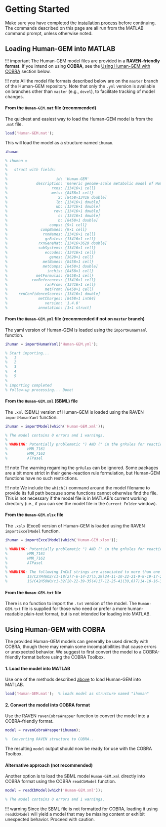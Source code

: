 # Getting Started

Make sure you have completed the [installation process](installation.md) before continuing. The commands described on this page are all run from the MATLAB command prompt, unless otherwise noted.

## Loading Human-GEM into MATLAB

!!! important
	The Human-GEM model files are provided in a **RAVEN-friendly format**. If you intend on using **COBRA**, see the [Using Human-GEM with COBRA](#using-human-gem-with-cobra) section below.


!!! note
	All the model file formats described below are on the `master` branch of the Human-GEM repository. Note that only the `.yml` version is available on branches other than `master` (e.g., `devel`), to facilitate tracking of model changes.

#### From the `Human-GEM.mat` file (recommended)

The quickest and easiest way to load the Human-GEM model is from the `.mat` file.
```matlab
load('Human-GEM.mat');
```

This will load the model as a structure named `ihuman`.
```matlab
ihuman

% ihuman = 
% 
%   struct with fields:
% 
%                      id: 'Human-GEM'
%             description: 'Generic genome-scale metabolic model of Homo sapiens'
%                    rxns: {13416×1 cell}
%                    mets: {8458×1 cell}
%                       S: [8458×13416 double]
%                      lb: [13416×1 double]
%                      ub: [13416×1 double]
%                     rev: [13416×1 double]
%                       c: [13416×1 double]
%                       b: [8458×1 double]
%                   comps: {9×1 cell}
%               compNames: {9×1 cell}
%                rxnNames: {13416×1 cell}
%                 grRules: {13416×1 cell}
%              rxnGeneMat: [13416×3628 double]
%              subSystems: {13416×1 cell}
%                 eccodes: {13416×1 cell}
%                   genes: {3628×1 cell}
%                metNames: {8458×1 cell}
%                metComps: [8458×1 double]
%                  inchis: {8458×1 cell}
%             metFormulas: {8458×1 cell}
%           rxnReferences: {13416×1 cell}
%                 rxnFrom: {13416×1 cell}
%                 metFrom: {8458×1 cell}
%     rxnConfidenceScores: [13416×1 double]
%              metCharges: [8458×1 int64]
%                 version: '1.4.0'
%              annotation: [1×1 struct]
```


#### From the `Human-GEM.yml` file (recommended if not on `master` branch)

The yaml version of Human-GEM is loaded using the `importHumanYaml` function.
```matlab
ihuman = importHumanYaml('Human-GEM.yml');

% Start importing...
%   1
%   2
%   3
%   4
%   5
% 
% importing completed
% follow-up processing... Done!
```


#### From the `Human-GEM.xml` (SBML) file

The `.xml` (SBML) version of Human-GEM is loaded using the RAVEN `importHumanYaml` function.
```matlab
ihuman = importModel(which('Human-GEM.xml'));

% The model contains 0 errors and 1 warnings.
% 
% WARNING: Potentially problematic ") AND (" in the grRules for reaction(s): 
%         HMR_7161
%         HMR_7162
%         ATPasel
```

!!! note
	The warning regarding the `grRules` can be ignored. Some packages are a bit more strict in their gene-reaction rule formulation, but Human-GEM functions have no such restrictions.

!!! note
	We include the `which()` command around the model filename to provide its full path because some functions cannot otherwise find the file. This is not necessary if the model file is in MATLAB's current working directory (i.e., if you can see the model file in the `Current Folder` window).



#### From the `Human-GEM.xlsx` file

The `.xslx` (Excel) version of Human-GEM is loaded using the RAVEN `importExcelModel` function.
```matlab
ihuman = importExcelModel(which('Human-GEM.xlsx'));

% WARNING: Potentially problematic ") AND (" in the grRules for reaction(s): 
%         HMR_7161
%         HMR_7162
%         ATPasel
% 
% WARNING: The following InChI strings are associated to more than one unique metabolite name:
%         1S/C27H46O2/c1-18(2)7-6-14-27(5,29)24-11-10-22-21-9-8-19-17-20(28)12-15-25(19,3)23(21)13-16-26(22,24)4/h8,18,20-24,28-29H,6-7,9-17H2,1-5H3/t20-,21-,22-,23-,24-,25-,26-,27-/m0/s1
%         1S/C42H58NO/c1-32(20-22-39-35(4)17-12-25-41(39,6)7)14-10-16-34(3)30-38-31-37(24-27-43(38)28-29-44)19-11-15-33(2)21-23-40-36(5)18-13-26-42(40,8)9/h10-11,14-16,19-24,27,30-31,44H,12-13,17-18,25-26,28-29H2,1-9H3/q+1

```


#### From the `Human-GEM.txt` file

There is no function to import the `.txt` version of the model. The `Human-GEM.txt` file is supplied for those who need or prefer a more human-readable plain-text format, but is not intended for loading into MATLAB.



## Using Human-GEM with COBRA

The provided Human-GEM models can generally be used directly with COBRA, though there may remain some incompatibilities that cause errors or unexpected behavior. We suggest to first convert the model to a COBRA-friendly format before using the COBRA Toolbox.

#### 1. Load the model into MATLAB
Use one of the methods described [above](#loading-human-gem-into-matlab) to load Human-GEM into MATLAB.
```matlab
load('Human-GEM.mat');  % loads model as structure named "ihuman"
```

#### 2. Convert the model into COBRA format
Use the RAVEN `ravenCobraWrapper` function to convert the model into a COBRA-friendly format.
```matlab
model = ravenCobraWrapper(ihuman);

%  Converting RAVEN structure to COBRA..
```

The resulting `model` output should now be ready for use with the COBRA Toolbox.

#### Alternative approach (not recommended)
Another option is to load the SBML model `Human-GEM.xml` directly into COBRA format using the COBRA `readCbModel` function.
```matlab
model = readCbModel(which('Human-GEM.xml'));

% The model contains 0 errors and 1 warnings.
```
!!! warning
	Since the SBML file is not formatted for COBRA, loading it using `readCbModel` will yield a model that may be missing content or exhibit unexpected behavior. Proceed with caution.











